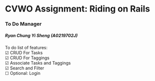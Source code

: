# CVWO Assignment: Riding on Rails
### To Do Manager
##### Ryan Chung Yi Sheng (A0219702J)
To do list of features:\
&#9745; CRUD For Tasks\
&#9745; CRUD For Taggings\
&#9745; Associate Tasks and Taggings\
&#9745; Search and Filter\
&#9744; Optional: Login